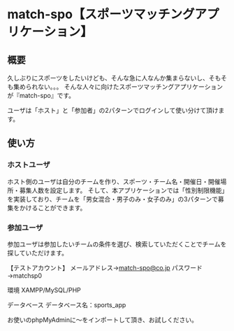 # match-spo【スポーツマッチングアプリケーション】

## 概要
久しぶりにスポーツをしたいけども、そんな急に人なんか集まらないし、そもそも集められない。。。
そんな人々に向けたスポーツマッチングアプリケーションが『match-spo』です。

ユーザは「ホスト」と「参加者」の2パターンでログインして使い分けて頂けます。

## 使い方
### ホストユーザ
ホスト側のユーザは自分のチームを作り、スポーツ・チーム名・開催日・開催場所・募集人数を設定します。
そして、本アプリケーションでは「性別制限機能」を実装しており、チームを「男女混合・男子のみ・女子のみ」の3パターンで募集をかけることができます。


### 参加ユーザ
参加ユーザは参加したいチームの条件を選び、検索していただくことでチームを探していただけます。

【テストアカウント】
メールアドレス→match-spo@co.jp
パスワード→matchsp0

環境
XAMPP/MySQL/PHP

データベース
データベース名：sports_app

お使いのphpMyAdminに～をインポートして頂き、お試しください。